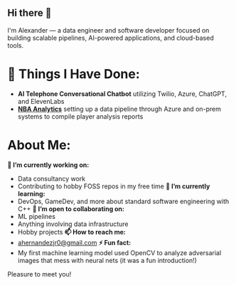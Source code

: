## Hi there 👋

I'm Alexander — a data engineer and software developer focused on building scalable pipelines, AI-powered applications, and cloud-based tools.

# 📝 Things I Have Done:
  - **AI Telephone Conversational Chatbot** utilizing Twilio, Azure, ChatGPT, and ElevenLabs
  - [**NBA Analytics**](https://github.com/ahernandezjr/nba_analytics) setting up a data pipeline through Azure and on-prem systems to compile player analysis reports
# About Me:
**🔭 I’m currently working on:**
  - Data consultancy work
  - Contributing to hobby FOSS repos in my free time
**🌱 I’m currently learning:**
  - DevOps, GameDev, and more about standard software engineering with C++
**👯 I’m open to collaborating on:**
  - ML pipelines
  - Anything involving data infrastructure
  - Hobby projects
**📫 How to reach me:**
  - [ahernandezjr0@gmail.com](mailto:ahernandezjr0@gmail.com)
**⚡ Fun fact:**
  - My first machine learning model used OpenCV to analyze adversarial images that mess with neural nets (it was a fun introduction!)

Pleasure to meet you!

